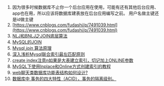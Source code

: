 1. 因为很多时候数据库不止你一个后台应用在使用，可能有还有其他后台应用、app也在用，所以应该将数据库建表放在后台应用编写之前。
用户名做主键还是id做主键
2. [https://www.cnblogs.com/fudashi/p/7491039.html](https://www.cnblogs.com/fudashi/p/7491039.html)
3. [NLJ和BNLJ之JOIN底层算法](https://blog.csdn.net/qq_40795214/article/details/81838995)
4. [MySQL的JOIN](https://www.cnblogs.com/fudashi/p/7491039.html)
5. [Mysql  _join_  算法原理](https://zhuanlan.zhihu.com/p/54275505)
6. [深入浅析Mysql联合索引最左匹配原则](https://www.jianshu.com/p/933a6f1aa4f8)
7. [create index注意n如果是大表建立索引，切记加上ONLINE参数](https://wmcxy.iteye.com/blog/891224)
8. [MySQL下使用Inplace和Online方式创建索引的教程](https://www.jb51.net/article/75217.htm)
9. [web聊天类数据库功能表结构如何设计?](http://www.zuidaima.com/question/2261153871498240.htm)
10. [数据库中 事务的四大特性（ACID），事务的隔离级别。](https://blog.csdn.net/zh521zh/article/details/69400053) 
<!--stackedit_data:
eyJoaXN0b3J5IjpbMTYzNTA3ODk2MiwtNDQ0NTMzMDM2LC0xOT
UxNDc4ODA5LDI0MTQ4ODQyMSwtMTcwODMwNDk4Ml19
-->